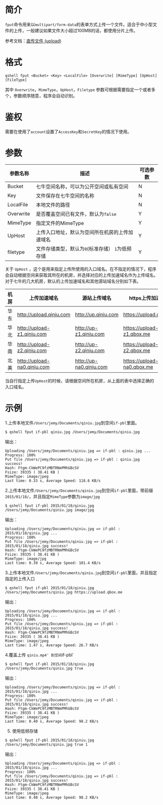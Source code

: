 # 简介

`fput`命令用来以`multipart/form-data`的表单方式上传一个文件。适合于中小型文件的上传，一般建议如果文件大小超过100MB的话，都使用分片上传。

参考文档：[直传文件 (upload)](http://developer.qiniu.com/code/v6/api/kodo-api/up/upload.html)

# 格式

```
qshell fput <Bucket> <Key> <LocalFile> [Overwrite] [MimeType] [UpHost] [FileType]
```

其中 `Overwrite`，`MimeType`，`UpHost`，`Filetype` 参数可根据需要指定一个或者多个，参数顺序随意，程序会自动识别。

# 鉴权

需要在使用了`account`设置了`AccessKey`和`SecretKey`的情况下使用。

# 参数

|参数名称|描述|可选参数|
|---------|-----------------|----------|
|Bucket|七牛空间名称，可以为公开空间或私有空间|N|
|Key|文件保存在七牛空间的名称|N|
|LocalFile|本地文件的路径|N|
|Overwrite|是否覆盖空间已有文件，默认为`false`|Y|
|MimeType|指定文件的MimeType|Y|
|UpHost|上传入口地址，默认为空间所在机房的上传加速域名|Y|
|filetype|文件存储类型，默认为`0`(标准存储） `1`为低频存储|Y|

关于 `UpHost` ，这个是用来指定上传所使用的入口域名。在不指定的情况下，程序会自动根据空间来获取其所在的机房，并选择对应的上传加速域名作为上传域名。对于七牛的几大机房，默认的上传加速域名和其他源站域名分别如下表。

|机房|上传加速域名|源站上传域名|https上传加速域名|https上传源站域名|
|----|----------------------|--------------------|----------------------|-----------------------|
|华东|http://upload.qiniu.com|http://up.qiniu.com|https://upload.qbox.me|https://up.qbox.me|
|华北|http://upload-z1.qiniu.com|http://up-z1.qiniu.com|https://upload-z1.qbox.me|https://up-z1.qbox.me|
|华南|http://upload-z2.qiniu.com|http://up-z2.qiniu.com|https://upload-z2.qbox.me|https://up-z2.qbox.me|
|北美|http://upload-na0.qiniu.com|http://up-na0.qiniu.com|https://upload-na0.qbox.me|https://up-na0.qbox.me|

当自行指定上传`UpHost`的时候，请根据空间所在机房，从上面的表中选择正确的入口域名。

# 示例

1.上传本地文件`/Users/jemy/Documents/qiniu.jpg`到空间`if-pbl`里面。

```
$ qshell fput if-pbl qiniu.jpg /Users/jemy/Documents/qiniu.jpg
```

输出：

```
Uploading /Users/jemy/Documents/qiniu.jpg => if-pbl : qiniu.jpg ...
Progress: 100%
Put file /Users/jemy/Documents/qiniu.jpg => if-pbl : qiniu.jpg success!
Hash: Ftgm-CkWePC9fzMBTRNmPMhGBcSV
Fsize: 39335 ( 38.41 KB )
MimeType: image/jpeg
Last time: 0.33 s, Average Speed: 118.6 KB/s
```

2.上传本地文件`/Users/jemy/Documents/qiniu.jpg`到空间`if-pbl`里面，带前缀`2015/01/18/`，并且指定`MimeType`参数为`image/jpg`

```
$ qshell fput if-pbl 2015/01/18/qiniu.jpg /Users/jemy/Documents/qiniu.jpg image/jpg
```

输出：

```
Uploading /Users/jemy/Documents/qiniu.jpg => if-pbl : 2015/01/18/qiniu.jpg ...
Progress: 100%
Put file /Users/jemy/Documents/qiniu.jpg => if-pbl : 2015/01/18/qiniu.jpg success!
Hash: Ftgm-CkWePC9fzMBTRNmPMhGBcSV
Fsize: 39335 ( 38.41 KB )
MimeType: image/jpg
Last time: 0.39 s, Average Speed: 101.4 KB/s
```

3.上传本地文件`/Users/jemy/Documents/qiniu.jpg`到空间`if-pbl`里面，并且指定指定的上传入口

```
$ qshell fput if-pbl 2015/01/18/qiniu.jpg /Users/jemy/Documents/qiniu.jpg https://upload.qbox.me
```

输出：

```
Uploading /Users/jemy/Documents/qiniu.jpg => if-pbl : 2015/01/18/qiniu.jpg ...
Progress: 100%
Put file /Users/jemy/Documents/qiniu.jpg => if-pbl : 2015/01/18/qiniu.jpg success!
Hash: Ftgm-CkWePC9fzMBTRNmPMhGBcSV
Fsize: 39335 ( 38.41 KB )
MimeType: image/jpeg
Last time: 1.47 s, Average Speed: 26.7 KB/s
```

4.覆盖上传 `qiniu.mp4' 到空间`if-pbl`

```
$ qshell fput if-pbl 2015/01/18/qiniu.jpg /Users/jemy/Documents/qiniu.jpg true
```

输出：

```
Uploading /Users/jemy/Documents/qiniu.jpg => if-pbl : 2015/01/18/qiniu.jpg ...
Progress: 100%
Put file /Users/jemy/Documents/qiniu.jpg => if-pbl : 2015/01/18/qiniu.jpg success!
Hash: Ftgm-CkWePC9fzMBTRNmPMhGBcSV
Fsize: 39335 ( 38.41 KB )
MimeType: image/jpeg
Last time: 0.40 s, Average Speed: 98.2 KB/s
```


5. 使用低频存储

```
$ qshell fput if-pbl 2015/01/18/qiniu.jpg /Users/jemy/Documents/qiniu.jpg true 1
```

输出：

```
Uploading /Users/jemy/Documents/qiniu.jpg => if-pbl : 2015/01/18/qiniu.jpg ...
Progress: 100%
Put file /Users/jemy/Documents/qiniu.jpg => if-pbl : 2015/01/18/qiniu.jpg success!
Hash: Ftgm-CkWePC9fzMBTRNmPMhGBcSV
Fsize: 39335 ( 38.41 KB )
MimeType: image/jpeg
Last time: 0.40 s, Average Speed: 98.2 KB/s
```